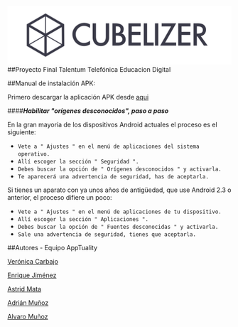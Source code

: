 ﻿![title](cubelizer_completo.png)
##Proyecto Final Talentum Telefónica Educacion Digital


##Manual de instalación APK:

Primero descargar la aplicación APK desde [aqui](https://www.dropbox.com/s/2y3pkih5mmecvc7/app-debug.apk?dl=0)

####***Habilitar "orígenes desconocidos", paso a paso***

En la gran mayoría de los dispositivos Android actuales el proceso es el siguiente:

* `Vete a " Ajustes " en el menú de aplicaciones del sistema operativo.`
* `Allí escoger la sección " Seguridad ".`
* `Debes buscar la opción de " Orígenes desconocidos " y activarla.`
* `Te aparecerá una advertencia de seguridad, has de aceptarla.`

Si tienes un aparato con ya unos años de antigüedad, que use Android 2.3 o anterior, el proceso difiere un poco:

* `Vete a " Ajustes " en el menú de aplicaciones de tu dispositivo.`
* `Allí escoger la sección " Aplicaciones ".`
* `Debes buscar la opción de " Fuentes desconocidas " y activarla.`
* `Sale una advertencia de seguridad, tienes que aceptarla.`


##Autores - Equipo AppTuality

[Verónica Carbajo](https://github.com/b1x1n)

[Enrique Jiménez](https://github.com/nrik86)

[Astrid Mata](https://github.com/ad87mb)

[Adrián Muñoz](https://github.com/htz89)

[Alvaro Muñoz](https://github.com/alvmunde)
